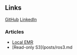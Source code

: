 ## Links
[GitHub](https://github.com/davlum) [LinkedIn](https://www.linkedin.com/in/david-lum-a729458b/) 

### Articles

* [Local EMR](posts/localemr.md)
* [Read-only S3](posts/ros3.md

